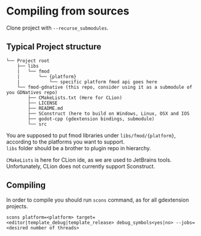 # Compiling from sources

Clone project with `--recurse_submodules`.

## Typical Project structure

```
└── Project root
    ├── libs
    |   └── fmod
    |       └── {platform}
    |           └── specific platform fmod api goes here
    └── fmod-gdnative (this repo, consider using it as a submodule of you GDNatives repo)
        ├── CMakeLists.txt (Here for CLion)
        ├── LICENSE
        ├── README.md
        ├── SConstruct (here to build on Windows, Linux, OSX and IOS
        ├── godot-cpp (gdextension bindings, submodule)
        └── src
```

You are supposed to put fmod libraries under `libs/fmod/{platform}`, according to the platforms you want to support.  
`libs` folder should be a brother to plugin repo in hierarchy.

`CMakeLists` is here for CLion ide, as we are used to JetBrains tools. Unfortunately, CLion does not currently support
Sconstruct.

## Compiling

In order to compile you should run `scons` command, as for all gdextension projects.

```
scons platform=<platform> target=<editor|template_debug|template_release> debug_symbols<yes|no> --jobs=<desired number of threads>
```